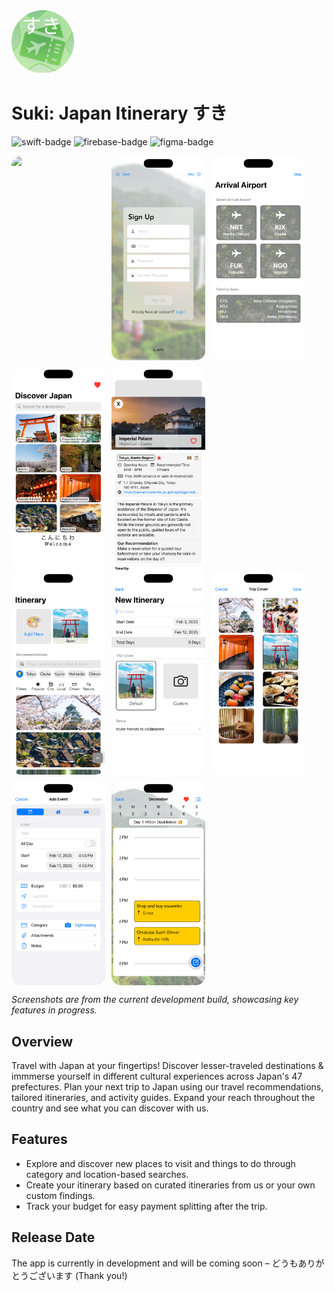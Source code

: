  <img src="https://github.com/tammyho52/sukiJapanItineraryImages/blob/46981f891ec639e3c8cb811cce4d95479d963b7b/Group%201.png" width="100px" height="auto" style="border-radius:50%"> 
 
# Suki: Japan Itinerary すき

![swift-badge](https://img.shields.io/badge/Swift-FA7343?style=for-the-badge&logo=swift&logoColor=white)
![firebase-badge](https://img.shields.io/badge/firebase-ffca28?style=for-the-badge&logo=firebase&logoColor=black)
![figma-badge](https://img.shields.io/badge/Figma-F24E1E?style=for-the-badge&logo=figma&logoColor=white)

<div style="display: flex; gap: 10px; flex-wrap: wrap;">
  <img src="https://github.com/tammyho52/sukiJapanItineraryImages/blob/cfff821a193939e29b9c8bac778e11bd255ddad5/1%20BackgroundTitleImage.png" width="150px" height="auto" style="border-radius: 15px;">
  <img src="https://github.com/tammyho52/sukiJapanItineraryImages/blob/cfff821a193939e29b9c8bac778e11bd255ddad5/1%20SignUp.png" width="150px" height="auto" style="border-radius: 15px;">
  <img src="https://github.com/tammyho52/sukiJapanItineraryImages/blob/cfff821a193939e29b9c8bac778e11bd255ddad5/1%20AirportSelectionView.png" width="150px" height="auto" style="border-radius: 15px;">
  <img src="https://github.com/tammyho52/sukiJapanItineraryImages/blob/cfff821a193939e29b9c8bac778e11bd255ddad5/1%20DiscoveryView.png" width="150px" height="auto" style="border-radius: 15px;">
  <img src="https://github.com/tammyho52/sukiJapanItineraryImages/blob/cfff821a193939e29b9c8bac778e11bd255ddad5/LocationView.png" width="150px" height="auto" style="border-radius: 15px;">
</div>

<div style="display: flex; gap: 10px; flex-wrap: wrap;">
  <img src="https://github.com/tammyho52/sukiJapanItineraryImages/blob/cfff821a193939e29b9c8bac778e11bd255ddad5/01%20ItineraryOverview.png" width="150px" height="auto" style="border-radius: 15px;">
  <img src="https://github.com/tammyho52/sukiJapanItineraryImages/blob/cfff821a193939e29b9c8bac778e11bd255ddad5/1%20NewItinerary.png" width="150px" height="auto" style="border-radius: 15px;">
  <img src="https://github.com/tammyho52/sukiJapanItineraryImages/blob/cfff821a193939e29b9c8bac778e11bd255ddad5/1%20DefaultTripCoverView.png" width="150px" height="auto" style="border-radius: 15px;">
  <img src="https://github.com/tammyho52/sukiJapanItineraryImages/blob/cfff821a193939e29b9c8bac778e11bd255ddad5/01%20CalendarAddView.png" width="150px" height="auto" style="border-radius: 15px;">
  <img src="https://github.com/tammyho52/sukiJapanItineraryImages/blob/cfff821a193939e29b9c8bac778e11bd255ddad5/ItineraryView.png" width="150px" height="auto" style="border-radius: 15px;">
</div>

*Screenshots are from the current development build, showcasing key features in progress.*

## Overview

Travel with Japan at your fingertips! Discover lesser-traveled destinations & immmerse yourself in different cultural experiences across Japan's 47 prefectures. Plan your next trip to Japan using our travel recommendations, tailored itineraries, and activity guides. Expand your reach throughout the country and see what you can discover with us. 

## Features
- Explore and discover new places to visit and things to do through category and location-based searches.
- Create your itinerary based on curated itineraries from us or your own custom findings.
- Track your budget for easy payment splitting after the trip.

## Release Date
The app is currently in development and will be coming soon – どうもありがとうございます (Thank you!)
